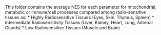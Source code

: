 This folder contains the average NES for each parameter for mitochondrial, metabolic or immune/cell processes compared among radio-sensitive tissues as:
    * Highly Radiosensitive Tissues (Eyes, Skin, Thymus, Spleen)
    * Intermediate Radiosensitivity Tissues (Liver, Kidney, Heart, Lung, Adrenal Glands)
    * Low Radiosensitive Tissues (Muscle and Brain)
